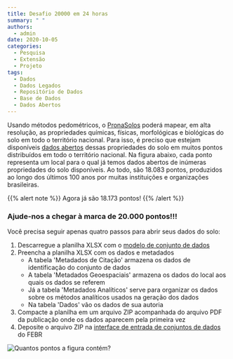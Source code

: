 ```yaml
---
title: Desafio 20000 em 24 horas
summary: " "
authors:
  - admin
date: 2020-10-05
categories:
  - Pesquisa
  - Extensão
  - Projeto
tags:
  - Dados
  - Dados Legados
  - Repositório de Dados
  - Base de Dados
  - Dados Abertos
---
```


Usando métodos pedométricos, o [PronaSolos](https://www.embrapa.br/en/pronasolos) poderá mapear, em alta resolução, as propriedades químicas, físicas, morfológicas e biológicas do solo em todo o território nacional. Para isso, é preciso que estejam disponíveis [dados abertos](../palestra/acesso-aberto-aos-dados-da-pesquisa-em-ciencia-do-solo/) dessas propriedades do solo em muitos pontos distribuídos em todo o território nacional. Na figura abaixo, cada ponto representa um local para o qual já temos dados abertos de inúmeras propriedades do solo disponíveis. Ao todo, são 18.083 pontos, produzidos ao longo dos últimos 100 anos por muitas instituições e organizações brasileiras.

{{% alert note %}}
Agora já são 18.173 pontos!
{{% /alert %}}

### Ajude-nos a chegar à marca de 20.000 pontos!!!

Você precisa seguir apenas quatro passos para abrir seus dados do solo:

1. Descarregue a planilha XLSX com o [modelo de conjunto de dados](https://github.com/samuel-rosa/febr-metadados/raw/master/public/febr-modelo-de-conjunto-de-dados-v3.xlsx)
1. Preencha a planilha XLSX com os dados e metadados
    * A tabela 'Metadados de Citação' armazena os dados de identificação do conjunto de dados
    * A tabela 'Metadados Geoespaciais' armazena os dados do local aos quais os dados se referem
    * Já a tabela 'Metadados Analíticos' serve para organizar os dados sobre os métodos analíticos usados na geração dos dados
    * Na tabela 'Dados' vão os dados de sua autoria
1. Compacte a planilha em um arquivo ZIP acompanhada do arquivo PDF da publicação onde os dados aparecem pela primeira vez
1. Deposite o arquivo ZIP na [interface de entrada de conjuntos de dados](https://cloud.utfpr.edu.br/index.php/s/Eh0FQpm9YfHYfLX) do FEBR

![Quantos pontos a figura contém?](https://raw.githubusercontent.com/samuel-rosa/pedometria.org/master/static/slides/2020/10/acesso-aberto-aos-dados-da-pesquisa-em-ciencia-do-solo/img/pontos-pronasolos.png)
